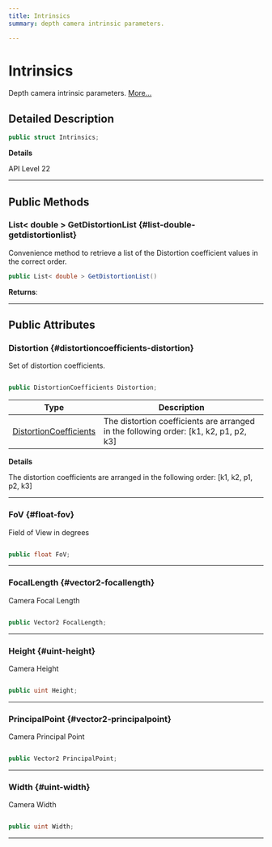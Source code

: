 ```yaml
---
title: Intrinsics
summary: depth camera intrinsic parameters. 

---
```


# Intrinsics




Depth camera intrinsic parameters.   [More...](#detailed-description)  




## Detailed Description

```csharp
public struct Intrinsics; 
```


**Details**

API Level 22





-----------



## Public Methods

### List&lt; double &gt; GetDistortionList {#list-double-getdistortionlist}

Convenience method to retrieve a list of the Distortion coefficient values in the correct order. 

```csharp
public List< double > GetDistortionList()
```






**Returns**: 



-----------

## Public Attributes

### Distortion {#distortioncoefficients-distortion}

Set of distortion coefficients. 

```csharp

public DistortionCoefficients Distortion;

```

| Type | Description  | 
|--|--|
| [DistortionCoefficients](/unity-api/api/UnityEngine.XR.MagicLeap/MLDepthCamera/UnityEngine.XR.MagicLeap.MLDepthCamera.DistortionCoefficients.md) | The distortion coefficients are arranged in the following order: [k1, k2, p1, p2, k3]  |

**Details**

The distortion coefficients are arranged in the following order: [k1, k2, p1, p2, k3]





-----------

### FoV {#float-fov}

Field of View in degrees 

```csharp

public float FoV;

```






-----------

### FocalLength {#vector2-focallength}

Camera Focal Length 

```csharp

public Vector2 FocalLength;

```






-----------

### Height {#uint-height}

Camera Height 

```csharp

public uint Height;

```






-----------

### PrincipalPoint {#vector2-principalpoint}

Camera Principal Point 

```csharp

public Vector2 PrincipalPoint;

```






-----------

### Width {#uint-width}

Camera Width 

```csharp

public uint Width;

```






-----------

